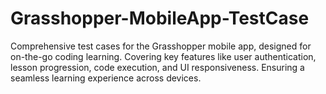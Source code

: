 # Grasshopper-MobileApp-TestCase
Comprehensive test cases for the Grasshopper mobile app, designed for on-the-go coding learning. Covering key features like user authentication, lesson progression, code execution, and UI responsiveness. Ensuring a seamless learning experience across devices.
